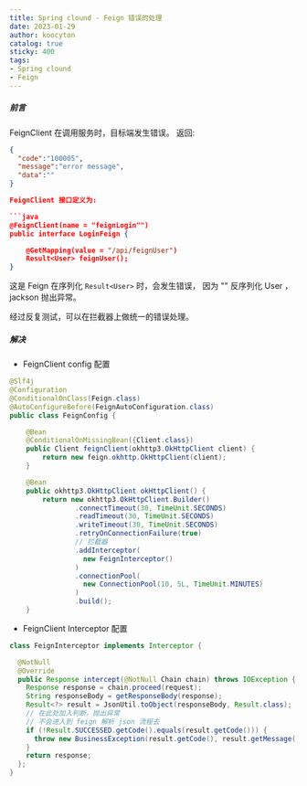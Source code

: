 ```yaml
---
title: Spring clound - Feign 错误的处理
date: 2023-01-29
author: koocyton
catalog: true
sticky: 400
tags:
- Spring clound
- Feign
---
```


##### 前言

FeignClient 在调用服务时，目标端发生错误。
返回:

```json
{
  "code":"100005",
  "message":"error message",
  "data":""
}

FeignClient 接口定义为:

```java
@FeignClient(name = "feignLogin"")
public interface LoginFeign {

    @GetMapping(value = "/api/feignUser")
    Result<User> feignUser();
}
```

这是 Feign 在序列化 `Result<User>` 时，会发生错误，
因为 "" 反序列化 User ，jackson 抛出异常。

经过反复测试，可以在拦截器上做统一的错误处理。

##### 解决

* FeignClient config 配置

``` java
@Slf4j
@Configuration
@ConditionalOnClass(Feign.class)
@AutoConfigureBefore(FeignAutoConfiguration.class)
public class FeignConfig {

    @Bean
    @ConditionalOnMissingBean({Client.class})
    public Client feignClient(okhttp3.OkHttpClient client) {
        return new feign.okhttp.OkHttpClient(client);
    }

    @Bean
    public okhttp3.OkHttpClient okHttpClient() {
        return new okhttp3.OkHttpClient.Builder()
                .connectTimeout(30, TimeUnit.SECONDS)
                .readTimeout(30, TimeUnit.SECONDS)
                .writeTimeout(30, TimeUnit.SECONDS)
                .retryOnConnectionFailure(true)
                // 拦截器
                .addInterceptor(
                  new FeignInterceptor()
                )
                .connectionPool(
                  new ConnectionPool(10, 5L, TimeUnit.MINUTES)
                )
                .build();
    }
```

* FeignClient Interceptor 配置
  
```java
class FeignInterceptor implements Interceptor {

  @NotNull
  @Override
  public Response intercept(@NotNull Chain chain) throws IOException {
    Response response = chain.proceed(request);
    String responseBody = getResponseBody(response);
    Result<?> result = JsonUtil.toObject(responseBody, Result.class);
    // 在此处加入判断，抛出异常
    // 不会进入到 feign 解析 json 流程去
    if (!Result.SUCCESSED.getCode().equals(result.getCode())) {
      throw new BusinessException(result.getCode(), result.getMessage());
    }
    return response;
  };
}
```
